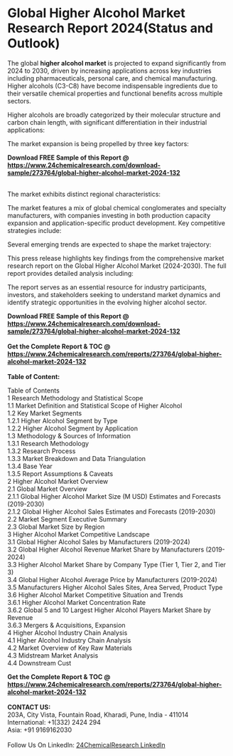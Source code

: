 <h1>Global Higher Alcohol Market Research Report 2024(Status and Outlook)</h1><p>The global <strong>higher alcohol market</strong> is projected to expand significantly from 2024 to 2030, driven by increasing applications across key industries including pharmaceuticals, personal care, and chemical manufacturing. Higher alcohols (C3-C8) have become indispensable ingredients due to their versatile chemical properties and functional benefits across multiple sectors.</p><p>Higher alcohols are broadly categorized by their molecular structure and carbon chain length, with significant differentiation in their industrial applications:</p><p>The market expansion is being propelled by three key factors:</p><div><b>Download FREE Sample of this Report @ 
            <a href="https://www.24chemicalresearch.com/download-sample/273764/global-higher-alcohol-market-2024-132">
            https://www.24chemicalresearch.com/download-sample/273764/global-higher-alcohol-market-2024-132</a></b></div><br><p>The market exhibits distinct regional characteristics:</p><p>The market features a mix of global chemical conglomerates and specialty manufacturers, with companies investing in both production capacity expansion and application-specific product development. Key competitive strategies include:</p><p>Several emerging trends are expected to shape the market trajectory:</p><p>This press release highlights key findings from the comprehensive market research report on the Global Higher Alcohol Market (2024-2030). The full report provides detailed analysis including:</p><p>The report serves as an essential resource for industry participants, investors, and stakeholders seeking to understand market dynamics and identify strategic opportunities in the evolving higher alcohol sector.</p><div><b>Download FREE Sample of this Report @ 
            <a href="https://www.24chemicalresearch.com/download-sample/273764/global-higher-alcohol-market-2024-132">
            https://www.24chemicalresearch.com/download-sample/273764/global-higher-alcohol-market-2024-132</a></b></div><br><div><b>Get the Complete Report & TOC @ 
            <a href="https://www.24chemicalresearch.com/reports/273764/global-higher-alcohol-market-2024-132">
            https://www.24chemicalresearch.com/reports/273764/global-higher-alcohol-market-2024-132</a></b></div><br>
            <b>Table of Content:</b><p>Table of Contents<br />
1 Research Methodology and Statistical Scope<br />
1.1 Market Definition and Statistical Scope of Higher Alcohol<br />
1.2 Key Market Segments<br />
1.2.1 Higher Alcohol Segment by Type<br />
1.2.2 Higher Alcohol Segment by Application<br />
1.3 Methodology & Sources of Information<br />
1.3.1 Research Methodology<br />
1.3.2 Research Process<br />
1.3.3 Market Breakdown and Data Triangulation<br />
1.3.4 Base Year<br />
1.3.5 Report Assumptions & Caveats<br />
2 Higher Alcohol Market Overview<br />
2.1 Global Market Overview<br />
2.1.1 Global Higher Alcohol Market Size (M USD) Estimates and Forecasts (2019-2030)<br />
2.1.2 Global Higher Alcohol Sales Estimates and Forecasts (2019-2030)<br />
2.2 Market Segment Executive Summary<br />
2.3 Global Market Size by Region<br />
3 Higher Alcohol Market Competitive Landscape<br />
3.1 Global Higher Alcohol Sales by Manufacturers (2019-2024)<br />
3.2 Global Higher Alcohol Revenue Market Share by Manufacturers (2019-2024)<br />
3.3 Higher Alcohol Market Share by Company Type (Tier 1, Tier 2, and Tier 3)<br />
3.4 Global Higher Alcohol Average Price by Manufacturers (2019-2024)<br />
3.5 Manufacturers Higher Alcohol Sales Sites, Area Served, Product Type<br />
3.6 Higher Alcohol Market Competitive Situation and Trends<br />
3.6.1 Higher Alcohol Market Concentration Rate<br />
3.6.2 Global 5 and 10 Largest Higher Alcohol Players Market Share by Revenue<br />
3.6.3 Mergers & Acquisitions, Expansion<br />
4 Higher Alcohol Industry Chain Analysis<br />
4.1 Higher Alcohol Industry Chain Analysis<br />
4.2 Market Overview of Key Raw Materials<br />
4.3 Midstream Market Analysis<br />
4.4 Downstream Cust</p><div><b>Get the Complete Report & TOC @ 
            <a href="https://www.24chemicalresearch.com/reports/273764/global-higher-alcohol-market-2024-132">
            https://www.24chemicalresearch.com/reports/273764/global-higher-alcohol-market-2024-132</a></b></div><br><b>CONTACT US:</b><br>
            203A, City Vista, Fountain Road, Kharadi, Pune, India - 411014<br>
            International: +1(332) 2424 294<br>
            Asia: +91 9169162030 <br><br>
            Follow Us On LinkedIn: <a href="https://www.linkedin.com/company/24chemicalresearch/">24ChemicalResearch LinkedIn</a>